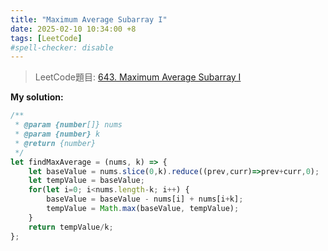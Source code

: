```yaml
---
title: "Maximum Average Subarray I"
date: 2025-02-10 10:34:00 +8
tags: [LeetCode]
#spell-checker: disable
---
```


> LeetCode題目: [643. Maximum Average Subarray I](https://leetcode.com/problems/maximum-average-subarray-i/description/?envType=study-plan-v2&envId=leetcode-75)

**My solution:**
```js
/**
 * @param {number[]} nums
 * @param {number} k
 * @return {number}
 */
let findMaxAverage = (nums, k) => {
    let baseValue = nums.slice(0,k).reduce((prev,curr)=>prev+curr,0);
    let tempValue = baseValue;
    for(let i=0; i<nums.length-k; i++) {
        baseValue = baseValue - nums[i] + nums[i+k];
        tempValue = Math.max(baseValue, tempValue);
    }
    return tempValue/k;
};
```
